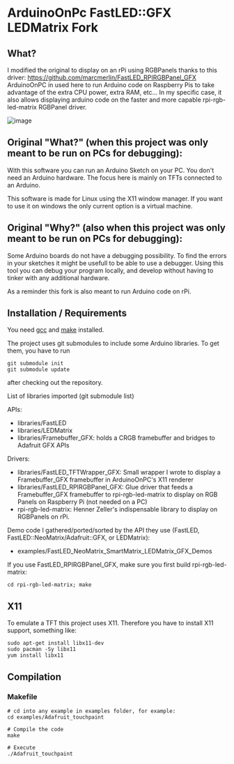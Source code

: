 # ArduinoOnPc FastLED::GFX LEDMatrix Fork

## What?

I modified the original to display on an rPi using RGBPanels thanks to this driver:
https://github.com/marcmerlin/FastLED_RPIRGBPanel_GFX
ArduinoOnPC in used here to run Arduino code on Raspberry Pis to take advantage of
the extra CPU power, extra RAM, etc...  In my specific case, it also allows displaying
arduino code on the faster and more capable rpi-rgb-led-matrix RGBPanel driver.

![image](https://user-images.githubusercontent.com/1369412/71642449-9cce0a80-2cab-11ea-876d-8c9bd6ef3b72.png)

## Original "What?" (when this project was only meant to be run on PCs for debugging):
With this software you can run an Arduino Sketch on your PC.
You don't need an Arduino hardware.
The focus here is mainly on TFTs connected to an Arduino.

This software is made for Linux using the X11 window manager.
If you want to use it on windows the only current option is a virtual machine.

## Original "Why?" (also when this project was only meant to be run on PCs for debugging):

Some Arduino boards do not have a debugging possibility.
To find the errors in your sketches it might be usefull to be able to use a debugger.
Using this tool you can debug your program locally, and develop without having
to tinker with any additional hardware.

As a reminder this fork is also meant to run Arduino code on rPi.


## Installation / Requirements

You need [gcc](https://gcc.gnu.org/) and [make](https://www.gnu.org/software/make/) installed.

The project uses git submodules to include some Arduino libraries. To get them, you have to run
```
git submodule init
git submodule update
```
after checking out the repository.

List of libraries imported (git submodule list)

APIs:
* libraries/FastLED 
* libraries/LEDMatrix 
* libraries/Framebuffer_GFX: holds a CRGB framebuffer and bridges to Adafruit GFX APIs

Drivers:
* libraries/FastLED_TFTWrapper_GFX: Small wrapper I wrote to display a Framebuffer_GFX framebuffer in ArduinoOnPC's X11 renderer
* libraries/FastLED_RPIRGBPanel_GFX: Glue driver that feeds a Framebuffer_GFX framebuffer to rpi-rgb-led-matrix to display on RGB Panels on Raspberry Pi (not needed on a PC)
* rpi-rgb-led-matrix: Henner Zeller's indispensable library to display on RGBPanels on rPi.

Demo code I gathered/ported/sorted by the API they use (FastLED, FastLED::NeoMatrix/Adafruit::GFX, or LEDMatrix):
* examples/FastLED_NeoMatrix_SmartMatrix_LEDMatrix_GFX_Demos 

If you use FastLED_RPIRGBPanel_GFX, make sure you first build rpi-rgb-led-matrix:
```
cd rpi-rgb-led-matrix; make
```

## X11

To emulate a TFT this project uses X11. Therefore you have to install X11 support, something like:
```
sudo apt-get install libx11-dev
sudo pacman -Sy libx11
yum install libx11
```

## Compilation

### Makefile

```
# cd into any example in examples folder, for example:
cd examples/Adafruit_touchpaint

# Compile the code
make

# Execute
./Adafruit_touchpaint
```
